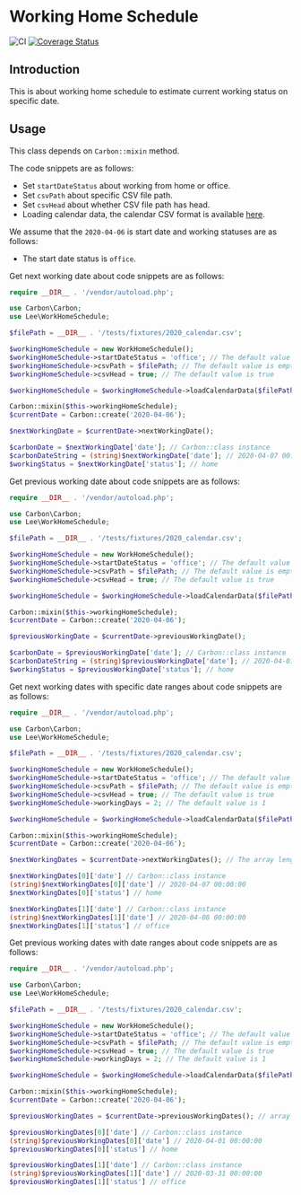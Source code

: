 # Working Home Schedule

![CI](https://github.com/peter279k/work-home-schedule/workflows/CI/badge.svg?branch=master)
[![Coverage Status](https://coveralls.io/repos/github/peter279k/work-home-schedule/badge.svg?branch=master)](https://coveralls.io/github/peter279k/work-home-schedule?branch=master)

## Introduction

This is about working home schedule to estimate current working status on specific date.

## Usage

This class depends on `Carbon::mixin` method.

The code snippets are as follows:

- Set `startDateStatus` about working from home or office.
- Set `csvPath` about specific CSV file path.
- Set `csvHead` about whether CSV file path has head.
- Loading calendar data, the calendar CSV format is available [here](tests/fixtures/2020_calendar.csv).

We assume that the `2020-04-06` is start date and working statuses are as follows:

- The start date status is `office`.

Get next working date about code snippets are as follows:

```php
require __DIR__ . '/vendor/autoload.php';

use Carbon\Carbon;
use Lee\WorkHomeSchedule;

$filePath = __DIR__ . '/tests/fixtures/2020_calendar.csv';

$workingHomeSchedule = new WorkHomeSchedule();
$workingHomeSchedule->startDateStatus = 'office'; // The default value is empty string
$workingHomeSchedule->csvPath = $filePath; // The default value is empty string
$workingHomeSchedule->csvHead = true; // The default value is true

$workingHomeSchedule = $workingHomeSchedule->loadCalendarData($filePath);

Carbon::mixin($this->workingHomeSchedule);
$currentDate = Carbon::create('2020-04-06');

$nextWorkingDate = $currentDate->nextWorkingDate();

$carbonDate = $nextWorkingDate['date']; // Carbon::class instance
$carbonDateString = (string)$nextWorkingDate['date']; // 2020-04-07 00:00:00
$workingStatus = $nextWorkingDate['status']; // home
```

Get previous working date about code snippets are as follows:

```php
require __DIR__ . '/vendor/autoload.php';

use Carbon\Carbon;
use Lee\WorkHomeSchedule;

$filePath = __DIR__ . '/tests/fixtures/2020_calendar.csv';

$workingHomeSchedule = new WorkHomeSchedule();
$workingHomeSchedule->startDateStatus = 'office'; // The default value is empty string
$workingHomeSchedule->csvPath = $filePath; // The default value is empty string
$workingHomeSchedule->csvHead = true; // The default value is true

$workingHomeSchedule = $workingHomeSchedule->loadCalendarData($filePath);

Carbon::mixin($this->workingHomeSchedule);
$currentDate = Carbon::create('2020-04-06');

$previousWorkingDate = $currentDate->previousWorkingDate();

$carbonDate = $previousWorkingDate['date']; // Carbon::class instance
$carbonDateString = (string)$previousWorkingDate['date']; // 2020-04-01 00:00:00
$workingStatus = $previousWorkingDate['status']; // home
```

Get next working dates with specific date ranges about code snippets are as follows:

```php
require __DIR__ . '/vendor/autoload.php';

use Carbon\Carbon;
use Lee\WorkHomeSchedule;

$filePath = __DIR__ . '/tests/fixtures/2020_calendar.csv';

$workingHomeSchedule = new WorkHomeSchedule();
$workingHomeSchedule->startDateStatus = 'office'; // The default value is empty string
$workingHomeSchedule->csvPath = $filePath; // The default value is empty string
$workingHomeSchedule->csvHead = true; // The default value is true
$workingHomeSchedule->workingDays = 2; // The default value is 1

$workingHomeSchedule = $workingHomeSchedule->loadCalendarData($filePath);

Carbon::mixin($this->workingHomeSchedule);
$currentDate = Carbon::create('2020-04-06');

$nextWorkingDates = $currentDate->nextWorkingDates(); // The array length is 2

$nextWorkingDates[0]['date'] // Carbon::class instance
(string)$nextWorkingDates[0]['date'] // 2020-04-07 00:00:00
$nextWorkingDates[0]['status'] // home

$nextWorkingDates[1]['date'] // Carbon::class instance
(string)$nextWorkingDates[1]['date'] // 2020-04-08 00:00:00
$nextWorkingDates[1]['status'] // office

```

Get previous working dates with date ranges about code snippets are as follows:

```php
require __DIR__ . '/vendor/autoload.php';

use Carbon\Carbon;
use Lee\WorkHomeSchedule;

$filePath = __DIR__ . '/tests/fixtures/2020_calendar.csv';

$workingHomeSchedule = new WorkHomeSchedule();
$workingHomeSchedule->startDateStatus = 'office'; // The default value is empty string
$workingHomeSchedule->csvPath = $filePath; // The default value is empty string
$workingHomeSchedule->csvHead = true; // The default value is true
$workingHomeSchedule->workingDays = 2; // The default value is 1

$workingHomeSchedule = $workingHomeSchedule->loadCalendarData($filePath);

Carbon::mixin($this->workingHomeSchedule);
$currentDate = Carbon::create('2020-04-06');

$previousWorkingDates = $currentDate->previousWorkingDates(); // array length is 2

$previousWorkingDates[0]['date'] // Carbon::class instance
(string)$previousWorkingDates[0]['date'] // 2020-04-01 00:00:00
$previousWorkingDates[0]['status'] // home

$previousWorkingDates[1]['date'] // Carbon::class instance
(string)$previousWorkingDates[1]['date'] // 2020-03-31 00:00:00
$previousWorkingDates[1]['status'] // office
```
